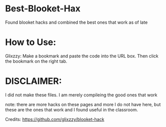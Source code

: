 # Best-Blooket-Hax
Found blooket hacks and combined the best ones that work as of late

# How to Use:
Glixzzy: Make a bookmark and paste the code into the URL box. Then click the bookmark on the right tab.

# DISCLAIMER:
I did not make these files. I am merely compileing the good ones that work

note: there are more hacks on these pages and more I do not have here, but these are the ones that work and I found useful in the classroom.

Credits:
https://github.com/glixzzy/blooket-hack
